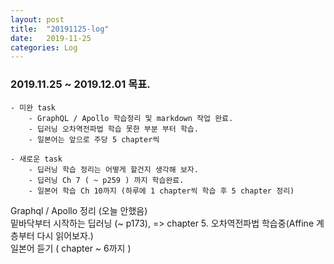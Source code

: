 ```yaml
---
layout: post
title:  "20191125-log"
date:   2019-11-25
categories: Log
---
```

### 2019.11.25 ~ 2019.12.01 목표.
    - 미완 task
        - GraphQL / Apollo 학습정리 및 markdown 작업 완료.
        - 딥러닝 오차역전파법 학습 못한 부분 부터 학습.
        - 일본어는 앞으로 주당 5 chapter씩

    - 새로운 task
        - 딥러닝 학습 정리는 어떻게 할건지 생각해 보자.
        - 딥러닝 Ch 7 ( ~ p259 ) 까지 학습완료.
        - 일본어 학습 Ch 10까지 (하루에 1 chapter씩 학습 후 5 chapter 정리)

Graphql / Apollo 정리 (오늘 안했음)  
밑바닥부터 시작하는 딥러닝 (~ p173),  => chapter 5. 오차역전파법 학습중(Affine 계층부터 다시 읽어보자.)   
일본어 듣기 ( chapter ~ 6까지  )